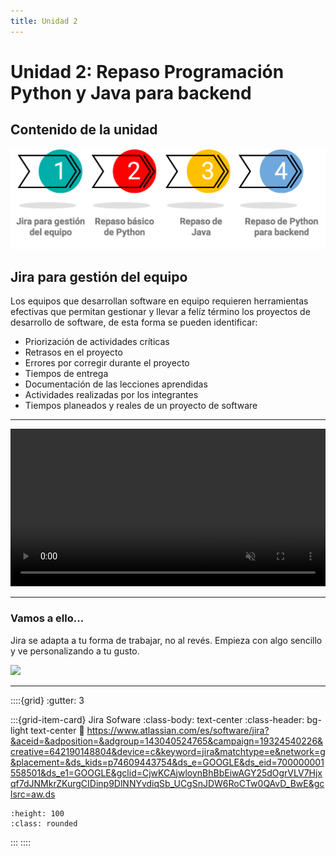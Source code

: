 ```yaml
---
title: Unidad 2
---
```

# Unidad 2: Repaso Programación Python y Java para backend

## Contenido de la unidad

<img src="_static/images/contenidoU2.png"/>

## Jira para gestión del equipo

Los equipos que desarrollan software en equipo requieren herramientas efectivas que permitan gestionar y llevar a felíz término los proyectos de desarrollo de software, de esta forma se pueden identificar:

* Priorización de actividades críticas
* Retrasos en el proyecto
* Errores por corregir durante el proyecto
* Tiempos de entrega
* Documentación de las lecciones aprendidas
* Actividades realizadas por los integrantes
* Tiempos planeados y reales de un proyecto de software

---

<div style="width: 100%; max-width: 100%;">
  <video playsinline autoplay loop muted preload="auto" style="width: 100%; max-width: 100%;">
    <source src="https://wac-cdn-2.atlassian.com/video/upload/f_auto,q_auto/misc-assets/videos/jira-software/ES/JSW-Plan-ES.mp4" type="video/mp4">
  </video>
</div>

---

### Vamos a ello...

Jira se adapta a tu forma de trabajar, no al revés. Empieza con algo sencillo y ve personalizando a tu gusto.

<img src="https://wac-cdn.atlassian.com/dam/jcr:7b3d5b36-147c-49ea-9ee6-8de21ea19059/workflow.png?cdnVersion=1172" />

---

::::{grid}
:gutter: 3

:::{grid-item-card} Jira Sofware
:class-body: text-center
:class-header: bg-light text-center
:link: https://www.atlassian.com/es/software/jira?&aceid=&adposition=&adgroup=143040524765&campaign=19324540226&creative=642190148804&device=c&keyword=jira&matchtype=e&network=g&placement=&ds_kids=p74609443754&ds_e=GOOGLE&ds_eid=700000001558501&ds_e1=GOOGLE&gclid=CjwKCAjwloynBhBbEiwAGY25dOgrVLV7Hjxqf7dJNMkrZKurgCIDinp9DlNNYvdiqSb_UCgSnJDW6RoCTw0QAvD_BwE&gclsrc=aw.ds
```{image} https://logos-marcas.com/wp-content/uploads/2021/03/Jira-Emblema.png
:height: 100
:class: rounded
```
:::
::::

